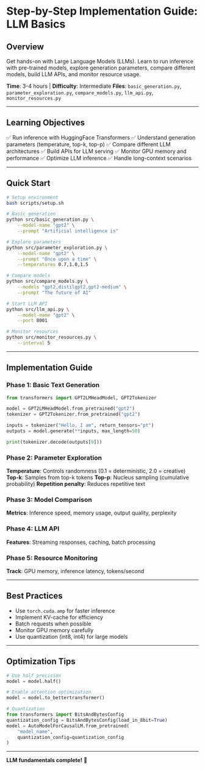 # Step-by-Step Implementation Guide: LLM Basics

## Overview

Get hands-on with Large Language Models (LLMs). Learn to run inference with pre-trained models, explore generation parameters, compare different models, build LLM APIs, and monitor resource usage.

**Time**: 3-4 hours | **Difficulty**: Intermediate
**Files**: `basic_generation.py`, `parameter_exploration.py`, `compare_models.py`, `llm_api.py`, `monitor_resources.py`

---

## Learning Objectives

✅ Run inference with HuggingFace Transformers
✅ Understand generation parameters (temperature, top-k, top-p)
✅ Compare different LLM architectures
✅ Build APIs for LLM serving
✅ Monitor GPU memory and performance
✅ Optimize LLM inference
✅ Handle long-context scenarios

---

## Quick Start

```bash
# Setup environment
bash scripts/setup.sh

# Basic generation
python src/basic_generation.py \
    --model-name "gpt2" \
    --prompt "Artificial intelligence is"

# Explore parameters
python src/parameter_exploration.py \
    --model-name "gpt2" \
    --prompt "Once upon a time" \
    --temperatures 0.7,1.0,1.5

# Compare models
python src/compare_models.py \
    --models "gpt2,distilgpt2,gpt2-medium" \
    --prompt "The future of AI"

# Start LLM API
python src/llm_api.py \
    --model-name "gpt2" \
    --port 8001

# Monitor resources
python src/monitor_resources.py \
    --interval 5
```

---

## Implementation Guide

### Phase 1: Basic Text Generation

```python
from transformers import GPT2LMHeadModel, GPT2Tokenizer

model = GPT2LMHeadModel.from_pretrained("gpt2")
tokenizer = GPT2Tokenizer.from_pretrained("gpt2")

inputs = tokenizer("Hello, I am", return_tensors="pt")
outputs = model.generate(**inputs, max_length=50)

print(tokenizer.decode(outputs[0]))
```

### Phase 2: Parameter Exploration

**Temperature**: Controls randomness (0.1 = deterministic, 2.0 = creative)
**Top-k**: Samples from top-k tokens
**Top-p**: Nucleus sampling (cumulative probability)
**Repetition penalty**: Reduces repetitive text

### Phase 3: Model Comparison

**Metrics**: Inference speed, memory usage, output quality, perplexity

### Phase 4: LLM API

**Features**: Streaming responses, caching, batch processing

### Phase 5: Resource Monitoring

**Track**: GPU memory, inference latency, tokens/second

---

## Best Practices

- Use `torch.cuda.amp` for faster inference
- Implement KV-cache for efficiency
- Batch requests when possible
- Monitor GPU memory carefully
- Use quantization (int8, int4) for large models

---

## Optimization Tips

```python
# Use half precision
model = model.half()

# Enable attention optimization
model = model.to_bettertransformer()

# Quantization
from transformers import BitsAndBytesConfig
quantization_config = BitsAndBytesConfig(load_in_8bit=True)
model = AutoModelForCausalLM.from_pretrained(
    "model_name",
    quantization_config=quantization_config
)
```

---

**LLM fundamentals complete!** 🤖
